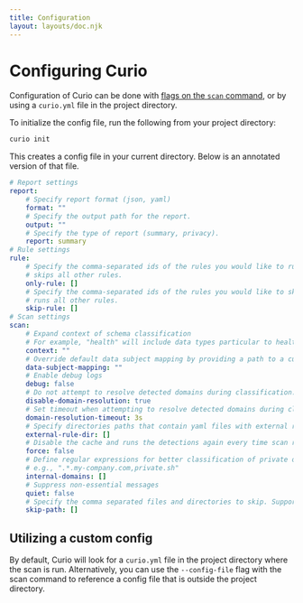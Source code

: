 ```yaml
---
title: Configuration
layout: layouts/doc.njk
---
```


# Configuring Curio

Configuration of Curio can be done with [flags on the `scan` command](/reference/commands/#scan), or by using a `curio.yml` file in the project directory.

To initialize the config file, run the following from your project directory:

```bash
curio init
```

This creates a config file in your current directory. Below is an annotated version of that file.

```yml
# Report settings
report:
    # Specify report format (json, yaml)
    format: ""
    # Specify the output path for the report.
    output: ""
    # Specify the type of report (summary, privacy). 
    report: summary
# Rule settings
rule:
    # Specify the comma-separated ids of the rules you would like to run; 
    # skips all other rules.
    only-rule: []
    # Specify the comma-separated ids of the rules you would like to skip; 
    # runs all other rules.
    skip-rule: []
# Scan settings
scan:
    # Expand context of schema classification 
    # For example, "health" will include data types particular to health
    context: ""
    # Override default data subject mapping by providing a path to a custom mapping JSON file
    data-subject-mapping: ""
    # Enable debug logs
    debug: false
    # Do not attempt to resolve detected domains during classification.
    disable-domain-resolution: true
    # Set timeout when attempting to resolve detected domains during classification.
    domain-resolution-timeout: 3s
    # Specify directories paths that contain yaml files with external rules configuration.
    external-rule-dir: []
    # Disable the cache and runs the detections again every time scan runs.
    force: false
    # Define regular expressions for better classification of private or unreachable domains
    # e.g., ".*.my-company.com,private.sh"
    internal-domains: []
    # Suppress non-essential messages
    quiet: false
    # Specify the comma separated files and directories to skip. Supports * syntax.
    skip-path: []
```

## Utilizing a custom config

By default, Curio will look for a `curio.yml` file in the project directory where the scan is run. Alternatively, you can use the `--config-file` flag with the scan command to reference a config file that is outside the project directory.